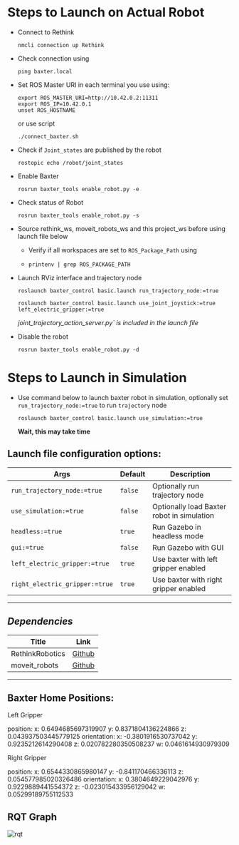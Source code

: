 # __Steps to Launch on Actual Robot__
- Connect to Rethink
  ```
  nmcli connection up Rethink
  ```
- Check connection using 
  ```
  ping baxter.local
  ```
- Set ROS Master URI in each terminal you use using:
  ```
  export ROS_MASTER_URI=http://10.42.0.2:11311
  export ROS_IP=10.42.0.1
  unset ROS_HOSTNAME
  ```
    or use script
    ```
    ./connect_baxter.sh
    ```
- Check if `Joint_states` are published by the robot
  ```
  rostopic echo /robot/joint_states
  ```
- Enable Baxter
  ```
  rosrun baxter_tools enable_robot.py -e
  ```
- Check status of Robot
  ```
  rosrun baxter_tools enable_robot.py -s
  ```
- Source rethink_ws, moveit_robots_ws and this project_ws before using launch file below
  - Verify if all workspaces are set to `ROS_Package_Path` using
  - ```
    printenv | grep ROS_PACKAGE_PATH
    ```
- Launch RViz interface and trajectory node
  ```
  roslaunch baxter_control basic.launch run_trajectory_node:=true 
  ```
  ```
  roslaunch baxter_control basic.launch use_joint_joystick:=true left_electric_gripper:=true
  ```
  *joint_trajectory_action_server.py` is included in the launch file*

- Disable the robot
  ```
  rosrun baxter_tools enable_robot.py -d
  ```

# __Steps to Launch in Simulation__
- Use command below to launch baxter robot in simulation, optionally set `run_trajectory_node:=true` to run `trajectory` node
  ```
  roslaunch baxter_control basic.launch use_simulation:=true
  ```
  **Wait, this may take time**
## Launch file configuration options:

Args | Default | Description
------------ | ------------- | -------------
`run_trajectory_node:=true`|`false`| Optionally run trajectory node
`use_simulation:=true` |`false`| Optionally load Baxter robot in simulation
`headless:=true`|`true`| Run Gazebo in headless mode
`gui:=true`|`false`| Run Gazebo with GUI
`left_electric_gripper:=true`|`true`| Use baxter with left gripper enabled
`right_electric_gripper:=true` |`true`|Use baxter with right gripper enabled
---

## *Dependencies*
Title | Link
------------ | -------------
RethinkRobotics| [Github](https://github.com/RethinkRobotics)
moveit_robots | [Github](https://github.com/ros-planning/moveit_robots)
---

## Baxter Home Positions:

Left Gripper

position: 
  x: 0.6494685697319907
  y: 0.8371804136224866
  z: 0.043937503445779125
orientation: 
  x: -0.3801916530737042
  y: 0.9235212614290408
  z: 0.020782280350508237
  w: 0.0461614930979309

Right Gripper

position: 
  x: 0.6544330865980147
  y: -0.841170466336113
  z: 0.054577985020326486
orientation: 
  x: 0.3804649229042976
  y: 0.9229889441554372
  z: -0.023015433956129042
  w: 0.05299189755112533

## RQT Graph

![rqt](rosgraph.svg)